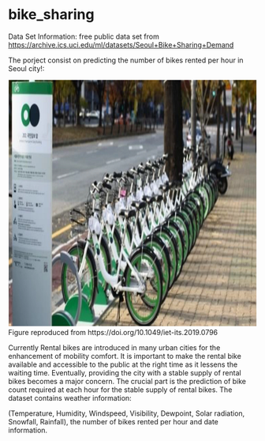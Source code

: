 # bike_sharing

Data Set Information:
free public data set from https://archive.ics.uci.edu/ml/datasets/Seoul+Bike+Sharing+Demand

The porject consist on predicting the number of bikes rented per hour in Seoul city!:

<img src="./resources/figure_1_readme.jpg" style="width:800px;height:500px;"/>
Figure reproduced from https://doi.org/10.1049/iet-its.2019.0796



Currently Rental bikes are introduced in many urban cities for the enhancement of mobility comfort. 
It is important to make the rental bike available and accessible to the public at the right time as it lessens the waiting time. 
Eventually, providing the city with a stable supply of rental bikes becomes a major concern.
The crucial part is the prediction of bike count required at each hour for the stable supply of rental bikes.
The dataset contains weather information:

(Temperature, Humidity, Windspeed, Visibility, Dewpoint, Solar radiation, Snowfall, Rainfall), the number of bikes rented per hour and date information.
